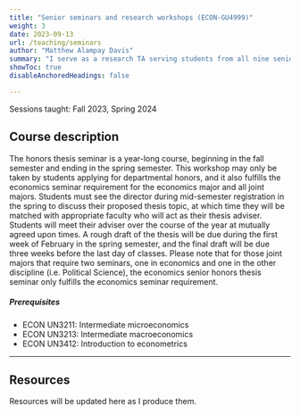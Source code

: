```yaml
---
title: "Senior seminars and research workshops (ECON-GU4999)"
weight: 3
date: 2023-09-13
url: /teaching/seminars
author: "Matthew Alampay Davis"
summary: "I serve as a research TA serving students from all nine senior seminars, the senior honors thesis seminar, and all economics undergraduates conducting research."
showToc: true
disableAnchoredHeadings: false

---
```


Sessions taught: Fall 2023, Spring 2024

## Course description

The honors thesis seminar is a year-long course, beginning in the fall semester and ending in the spring semester. This workshop may only be taken by students applying for departmental honors, and it also fulfills the economics seminar requirement for the economics major and all joint majors. Students must see the director during mid-semester registration in the spring to discuss their proposed thesis topic, at which time they will be matched with appropriate faculty who will act as their thesis adviser. Students will meet their adviser over the course of the year at mutually agreed upon times. A rough draft of the thesis will be due during the first week of February in the spring semester, and the final draft will be due three weeks before the last day of classes. Please note that for those joint majors that require two seminars, one in economics and one in the other discipline (i.e. Political Science), the economics senior honors thesis seminar only fulfills the economics seminar requirement.

##### Prerequisites

+ ECON UN3211: Intermediate microeconomics
+ ECON UN3213: Intermediate macroeconomics
+ ECON UN3412: Introduction to econometrics

---

## Resources

Resources will be updated here as I produce them.